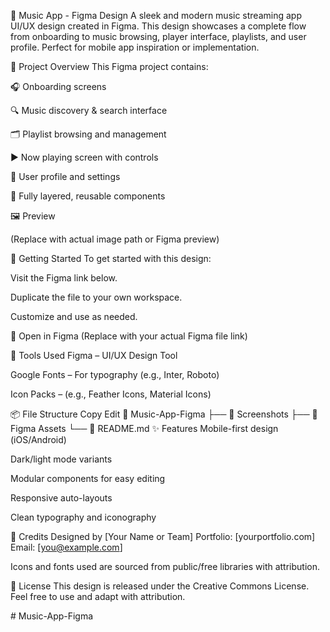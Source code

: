🎵 Music App - Figma Design
A sleek and modern music streaming app UI/UX design created in Figma. This design showcases a complete flow from onboarding to music browsing, player interface, playlists, and user profile. Perfect for mobile app inspiration or implementation.

📁 Project Overview
This Figma project contains:

🎧 Onboarding screens

🔍 Music discovery & search interface

🗂️ Playlist browsing and management

▶️ Now playing screen with controls

👤 User profile and settings

🎨 Fully layered, reusable components

🖼️ Preview

(Replace with actual image path or Figma preview)

🚀 Getting Started
To get started with this design:

Visit the Figma link below.

Duplicate the file to your own workspace.

Customize and use as needed.

🔗 Open in Figma
(Replace with your actual Figma file link)

🧰 Tools Used
Figma – UI/UX Design Tool

Google Fonts – For typography (e.g., Inter, Roboto)

Icon Packs – (e.g., Feather Icons, Material Icons)

📦 File Structure
Copy
Edit
📁 Music-App-Figma
├── 📁 Screenshots
├── 📁 Figma Assets
└── 📄 README.md
✨ Features
Mobile-first design (iOS/Android)

Dark/light mode variants

Modular components for easy editing

Responsive auto-layouts

Clean typography and iconography

🙌 Credits
Designed by [Your Name or Team]
Portfolio: [yourportfolio.com]
Email: [you@example.com]

Icons and fonts used are sourced from public/free libraries with attribution.

📜 License
This design is released under the Creative Commons License.
Feel free to use and adapt with attribution.

#   M u s i c - A p p - F i g m a  
 